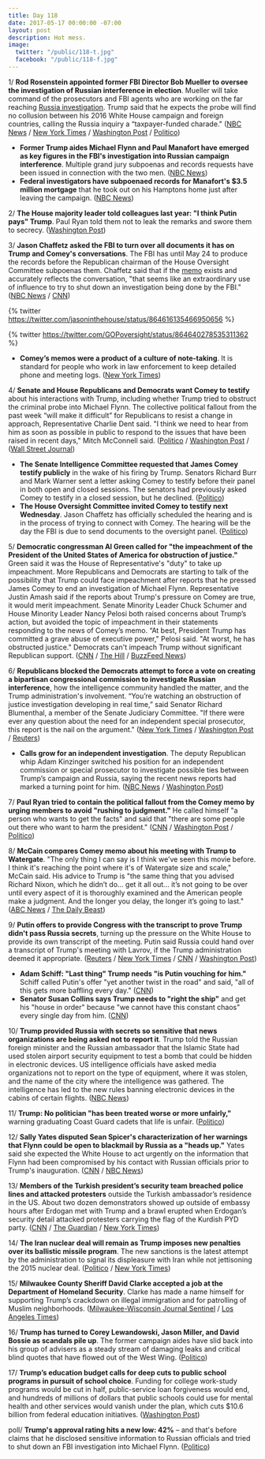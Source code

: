 ```yaml
---
title: Day 118
date: 2017-05-17 00:00:00 -07:00
layout: post
description: Hot mess.
image:
  twitter: "/public/118-t.jpg"
  facebook: "/public/118-f.jpg"
---
```


1/ **Rod Rosenstein appointed former FBI Director Bob Mueller to oversee the investigation of Russian interference in election**. Mueller will take command of the prosecutors and FBI agents who are working on the far reaching <a href="{{ site.baseurl }}/trump-russia-investigation/">Russia investigation</a>. Trump said that he expects the probe will find no collusion between his 2016 White House campaign and foreign countries, calling the Russia inquiry a “taxpayer-funded charade." ([NBC News](http://www.nbcnews.com/politics/politics-news/special-counsel-will-take-over-fbi-russia-campaign-interference-investigation-n761271) / [New York Times](https://www.nytimes.com/2017/05/17/us/politics/robert-mueller-special-counsel-russia-investigation.html) / [Washington Post](https://www.washingtonpost.com/world/national-security/deputy-attorney-general-appoints-special-counsel-to-oversee-probe-of-russian-interference-in-election/2017/05/17/302c1774-3b49-11e7-8854-21f359183e8c_story.html) / [Politico](http://www.politico.com/story/2017/05/17/justice-dept-to-appoint-special-prosecutor-for-russia-probe-238524))

* **Former Trump aides Michael Flynn and Paul Manafort have emerged as key figures in the FBI's investigation into Russian campaign interference**. Multiple grand jury subpoenas and records requests have been issued in connection with the two men. ([NBC News](http://www.nbcnews.com/news/us-news/flynn-manafort-are-key-figures-russia-probe-mueller-will-lead-n761256))
* **Federal investigators have subpoenaed records for Manafort's $3.5 million mortgage** that he took out on his Hamptons home just after leaving the campaign. ([NBC News](http://www.nbcnews.com/news/us-news/manafort-got-3-5m-mystery-mortgage-paid-no-tax-n759866))

2/ **The House majority leader told colleagues last year: "I think Putin pays" Trump**. Paul Ryan told them not to leak the remarks and swore them to secrecy. ([Washington Post](https://www.washingtonpost.com/world/national-security/house-majority-leader-to-colleagues-in-2016-i-think-putin-pays-trump/2017/05/17/515f6f8a-3aff-11e7-8854-21f359183e8c_story.html))

3/ **Jason Chaffetz asked the FBI to turn over all documents it has on Trump and Comey's conversations**. The FBI has until May 24 to produce the records before the Republican chairman of the House Oversight Committee subpoenas them. Chaffetz said that if the [memo](https://whatthefuckjusthappenedtoday.com/2017/05/16/Day-117/#1-trump-asked-james-comey-to-shut-do) exists and accurately reflects the conversation, "that seems like an extraordinary use of influence to try to shut down an investigation being done by the FBI." ([NBC News](http://www.nbcnews.com/news/us-news/oversight-chairman-jason-chaffetz-demands-all-fbi-documents-trump-comey-n760556) / [CNN](http://www.cnn.com/2017/05/16/politics/congress-reactions-trump-michael-flynn-memo/))

{% twitter https://twitter.com/jasoninthehouse/status/864616135466950656 %}

{% twitter https://twitter.com/GOPoversight/status/864640278535311362 %}

* **Comey’s memos were a product of a culture of note-taking**. It is standard for people who work in law enforcement to keep detailed phone and meeting logs. ([New York Times](https://www.nytimes.com/2017/05/17/us/politics/james-comey-memos-fbi-culture.html))

4/ **Senate and House Republicans and Democrats want Comey to testify** about his interactions with Trump, including whether Trump tried to obstruct the criminal probe into Michael Flynn. The collective political fallout from the past week “will make it difficult” for Republicans to resist a change in approach, Representative Charlie Dent said. "I think we need to hear from him as soon as possible in public to respond to the issues that have been raised in recent days," Mitch McConnell said. ([Politico](http://www.politico.com/story/2017/05/17/trump-comey-testify-congress-reaction-238496) / [Washington Post](https://www.washingtonpost.com/powerpost/hill-republicans-show-growing-concern-over-trump-controversies/2017/05/16/57dd4f14-3aad-11e7-9e48-c4f199710b69_story.html) / ([Wall Street Journal](https://www.wsj.com/articles/mcconnell-calls-for-james-comeys-testimony-1495043315))

* **The Senate Intelligence Committee requested that James Comey testify publicly** in the wake of his firing by Trump. Senators Richard Burr and Mark Warner sent a letter asking Comey to testify before their panel in both open and closed sessions. The senators had previously asked Comey to testify in a closed session, but he declined. ([Politico](http://www.politico.com/story/2017/05/17/senate-intelligence-committee-leaders-demand-comey-memos-238504))
* **The House Oversight Committee invited Comey to testify next Wednesday**. Jason Chaffetz has officially scheduled the hearing and is in the process of trying to connect with Comey. The hearing will be the day the FBI is due to send documents to the oversight panel. ([Politico](http://www.politico.com/story/2017/05/17/chaffetz-invites-comey-to-testify-next-wednesday-238512))

5/ **Democratic congressman Al Green called for "the impeachment of the President of the United States of America for obstruction of justice."** Green said it was the House of Representative's "duty" to take up impeachment. More Republicans and Democrats are starting to talk of the possibility that Trump could face impeachment after reports that he pressed James Comey to end an investigation of Michael Flynn. Representative Justin Amash said if the reports about Trump's pressure on Comey are true, it would merit impeachment. Senate Minority Leader Chuck Schumer and House Minority Leader Nancy Pelosi both raised concerns about Trump’s action, but avoided the topic of impeachment in their statements responding to the news of Comey’s memo. “At best, President Trump has committed a grave abuse of executive power," Pelosi said. "At worst, he has obstructed justice." Democrats can't impeach Trump without significant Republican support. ([CNN](http://www.cnn.com/2017/05/17/politics/al-green-impeachment-call/) / [The Hill](http://thehill.com/homenews/house/333803-first-republicans-talk-impeachment-for-trump) / [BuzzFeed News](https://www.buzzfeed.com/lissandravilla/washington-democrats-are-beginning-to-talk-about-impeaching))

6/ **Republicans blocked the Democrats attempt to force a vote on creating a bipartisan congressional commission to investigate Russian interference**, how the intelligence community handled the matter, and the Trump administration's involvement. “You’re watching an obstruction of justice investigation developing in real time,” said Senator Richard Blumenthal, a member of the Senate Judiciary Committee. "If there were ever any question about the need for an independent special prosecutor, this report is the nail on the argument." ([New York Times](https://www.nytimes.com/2017/05/16/us/politics/republican-senate-mcconnell-white-house.html) / [Washington Post](https://www.washingtonpost.com/powerpost/hill-republicans-show-growing-concern-over-trump-controversies/2017/05/16/57dd4f14-3aad-11e7-9e48-c4f199710b69_story.html) / [Reuters](http://www.reuters.com/article/us-usa-trump-idUSKCN18D1XT))

* **Calls grow for an independent investigation**. The deputy Republican whip Adam Kinzinger switched his position for an independent commission or special prosecutor to investigate possible ties between Trump’s campaign and Russia, saying the recent news reports had marked a turning point for him. ([NBC News](http://www.nbcnews.com/politics/politics-news/paul-ryan-we-need-facts-russia-investigation-n760756) / [Washington Post](https://www.washingtonpost.com/politics/2017/live-updates/trump-white-house/trump-comey-and-russia-how-key-washington-players-are-reacting/kinzinger-r-shifts-calls-for-independent-commission-to-get-answers/))

7/ **Paul Ryan tried to contain the political fallout from the Comey memo by urging members to avoid "rushing to judgment."** He called himself "a person who wants to get the facts" and said that "there are some people out there who want to harm the president." ([CNN](http://www.cnn.com/2017/05/17/politics/paul-ryan-news-conference/) / [Washington Post](https://www.washingtonpost.com/politics/2017/live-updates/trump-white-house/trump-comey-and-russia-how-key-washington-players-are-reacting/growing-chorus-of-republicans-want-comey-to-testify/) / [Politico](http://www.politico.com/story/2017/05/17/paul-ryan-donald-trump-investigation-238497))

8/ **McCain compares Comey memo about his meeting with Trump to Watergate**. "The only thing I can say is I think we’ve seen this movie before. I think it's reaching the point where it's of Watergate size and scale," McCain said. His advice to Trump is "the same thing that you advised Richard Nixon, which he didn’t do... get it all out... it’s not going to be over until every aspect of it is thoroughly examined and the American people make a judgment. And the longer you delay, the longer it’s going to last." ([ABC News](http://abcnews.go.com/Politics/top-republican-senator-invokes-watergate-scandal-comey-memo/story?id=47459550) / [The Daily Beast](http://www.thedailybeast.com/cheats/2017/05/16/mccain-trump-scandal-has-hit-watergate-size))

9/ **Putin offers to provide Congress with the transcript to prove Trump didn't pass Russia secrets**, turning up the pressure on the White House to provide its own transcript of the meeting. Putin said Russia could hand over a transcript of Trump's meeting with Lavrov, if the Trump administration deemed it appropriate. ([Reuters](http://www.reuters.com/article/us-usa-trump-putin-idUSKCN18D1EA) / [New York Times](https://www.nytimes.com/2017/05/17/world/europe/trump-putin-russia.html) / [CNN](http://www.cnn.com/2017/05/17/politics/russia-us-trump-lavrov-intel/index.html) / [Washington Post](https://www.washingtonpost.com/world/putin-offers-to-provide-congress-with-details-of-trump-disclosures-to-russian-envoys/2017/05/17/80485ffe-3af6-11e7-a058-ddbb23c75d82_story.html))

* **Adam Schiff: "Last thing" Trump needs "is Putin vouching for him."** Schiff called Putin's offer "yet another twist in the road" and said, "all of this gets more baffling every day." ([CNN](http://www.cnn.com/2017/05/17/politics/adam-schiff-donald-trump-vladimir-putin-cnntv/index.html))
* **Senator Susan Collins says Trump needs to "right the ship"** and get his "house in order" because "we cannot have this constant chaos" every single day from him. ([CNN](http://www.cnn.com/2017/05/17/politics/kfile-susan-collins-constant-chaos/index.html))

10/ **Trump provided Russia with secrets so sensitive that news organizations are being asked not to report it**. Trump told the Russian foreign minister and the Russian ambassador that the Islamic State had used stolen airport security equipment to test a bomb that could be hidden in electronic devices. US intelligence officials have asked media organizations not to report on the type of equipment, where it was stolen, and the name of the city where the intelligence was gathered. The intelligence has led to the new rules banning electronic devices in the cabins of certain flights. ([NBC News](http://www.nbcnews.com/storyline/isis-uncovered/trump-gave-russians-secrets-news-orgs-are-being-asked-withhold-n760811))

11/ **Trump: No politician "has been treated worse or more unfairly,"** warning graduating Coast Guard cadets that life is unfair. ([Politico](http://www.politico.com/story/2017/05/17/donald-trump-coast-guard-gradution-unfairly-treated-president-238505))

12/ **Sally Yates disputed Sean Spicer's characterization of her warnings that Flynn could be open to blackmail by Russia as a "heads up."** Yates said she expected the White House to act urgently on the information that Flynn had been compromised by his contact with Russian officials prior to Trump's inauguration. ([CNN](http://www.cnn.com/2017/05/16/politics/sally-yates-anderson-cooper-cnntv/index.html) / [NBC News](http://www.nbcnews.com/politics/politics-news/sally-yates-there-was-nothing-casual-about-mike-flynn-warning-n760596))

13/ **Members of the Turkish president’s security team breached police lines and attacked protesters** outside the Turkish ambassador’s residence in the US. About two dozen demonstrators showed up outside of embassy hours after Erdogan met with Trump and a brawl erupted when Erdogan’s security detail attacked protesters carrying the flag of the Kurdish PYD party. ([CNN](http://www.cnn.com/2017/05/16/politics/anti-erdogan-protest-washington-turkish-embassy/) / [The Guardian](https://www.theguardian.com/world/2017/may/17/erdogans-bodyguards-in-violent-clash-with-protesters-in-washington-dc) / [New York Times](https://www.nytimes.com/2017/05/17/us/turkish-embassy-protest-dc.html))

14/ **The Iran nuclear deal will remain as Trump imposes new penalties over its ballistic missile program**. The new sanctions is the latest attempt by the administration to signal its displeasure with Iran while not jettisoning the 2015 nuclear deal. ([Politico](http://www.politico.com/story/2017/05/17/iran-sanctions-trump-status-238507) / [New York Times](https://www.nytimes.com/2017/05/17/us/politics/trump-iran-nuclear-deal.html))

15/ **Milwaukee County Sheriff David Clarke accepted a job at the Department of Homeland Security**. Clarke has made a name himself for supporting Trump’s crackdown on illegal immigration and for patrolling of Muslim neighborhoods. ([Milwaukee-Wisconsin Journal Sentinel](http://www.jsonline.com/story/news/local/milwaukee/2017/05/17/sheriff-david-clarke-accepts-job-department-homeland-security/328342001/) / [Los Angeles Times](http://www.latimes.com/nation/nationnow/la-na-clarke-homeland-security-20170517-story.html))

16/ **Trump has turned to Corey Lewandowski, Jason Miller, and David Bossie as scandals pile up**. The former campaign aides have slid back into his group of advisers as a steady stream of damaging leaks and critical blind quotes that have flowed out of the West Wing. ([Politico](http://www.politico.com/story/2017/05/17/trump-scandals-miller-bossie-lewandowski-238520))

17/ **Trump’s education budget calls for deep cuts to public school programs in pursuit of school choice**. Funding for college work-study programs would be cut in half, public-service loan forgiveness would end, and hundreds of millions of dollars that public schools could use for mental health and other services would vanish under the plan, which cuts $10.6 billion from federal education initiatives. ([Washington Post](https://www.washingtonpost.com/local/education/trumps-first-full-education-budget-deep-cuts-to-public-school-programs-in-pursuit-of-school-choice/2017/05/17/2a25a2cc-3a41-11e7-8854-21f359183e8c_story.html))

poll/ **Trump's approval rating hits a new low: 42%** – and that's before claims that he disclosed sensitive information to Russian officials and tried to shut down an FBI investigation into Michael Flynn. ([Politico](http://www.politico.com/story/2017/05/17/trump-approval-rating-238457))